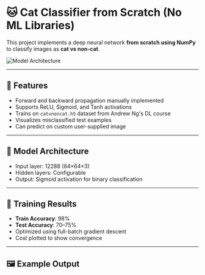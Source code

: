 # 🐱 Cat Classifier from Scratch (No ML Libraries)

This project implements a deep neural network **from scratch using NumPy** to classify images as **cat vs non-cat**.

![Model Architecture](https://upload.wikimedia.org/wikipedia/commons/thumb/e/e4/Artificial_neural_network.svg/600px-Artificial_neural_network.svg.png)

---

## 📌 Features

- Forward and backward propagation manually implemented
- Supports ReLU, Sigmoid, and Tanh activations
- Trains on `catvnoncat.h5` dataset from Andrew Ng's DL course
- Visualizes misclassified test examples
- Can predict on custom user-supplied image

---

## 🧠 Model Architecture

- Input layer: 12288 (64×64×3)
- Hidden layers: Configurable
- Output: Sigmoid activation for binary classification

---

## 🚀 Training Results

- **Train Accuracy**: 98%
- **Test Accuracy**: 70–75%
- Optimized using full-batch gradient descent
- Cost plotted to show convergence

---

## 🖼️ Example Output

